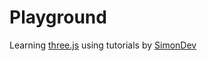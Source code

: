 Playground
==========

Learning [three.js](https://threejs.org/) using tutorials
by [SimonDev](https://www.youtube.com/channel/UCEwhtpXrg5MmwlH04ANpL8A)
